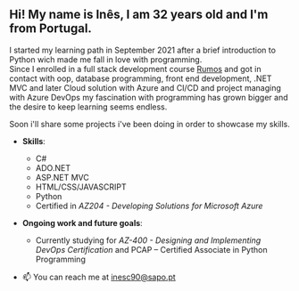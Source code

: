 ## Hi! My name is Inês, I am 32 years old and I'm from Portugal.

I started my learning path in September 2021 after a brief introduction to Python wich made me fall in love with programming.  
Since I enrolled in a full stack development course [Rumos](https://www.rumos.pt/) and got in contact with oop, database programming, front end development, .NET MVC and later Cloud solution with Azure and CI/CD and project managing with Azure DevOps my fascination with programming has grown bigger and the desire to keep learning seems endless.  

Soon i'll share some projects i've been doing in order to showcase my skills.


- **Skills**:
    - C#
    - ADO.NET
    - ASP.NET MVC
    - HTML/CSS/JAVASCRIPT    
    - Python
    - Certified in *AZ204 - Developing Solutions for Microsoft Azure* 
    
    
- **Ongoing work and future goals**:
    - Currently studying for *AZ-400 - Designing and Implementing DevOps Certification* and PCAP – Certified Associate in Python Programming


- 📫 You can reach me at inesc90@sapo.pt


